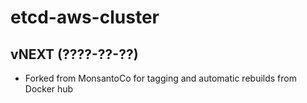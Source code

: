 # etcd-aws-cluster

## vNEXT (????-??-??)

 * Forked from MonsantoCo for tagging and automatic rebuilds from Docker hub
